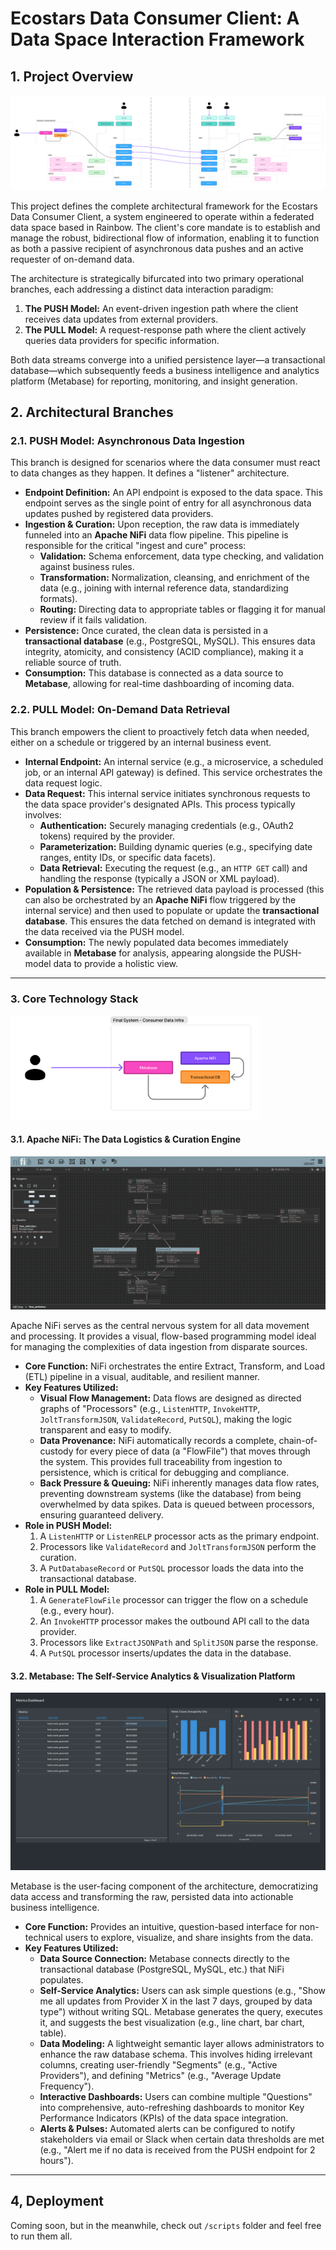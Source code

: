 # Ecostars Data Consumer Client: A Data Space Interaction Framework

## 1. Project Overview

![nifi](static/image_a.png "nifi")

This project defines the complete architectural framework for the Ecostars Data Consumer Client, a system engineered to operate within a federated data space based in Rainbow. The client's core mandate is to establish and manage the robust, bidirectional flow of information, enabling it to function as both a passive recipient of asynchronous data pushes and an active requester of on-demand data.

The architecture is strategically bifurcated into two primary operational branches, each addressing a distinct data interaction paradigm:

1. **The PUSH Model:** An event-driven ingestion path where the client receives data updates from external providers.
2. **The PULL Model:** A request-response path where the client actively queries data providers for specific information.

Both data streams converge into a unified persistence layer—a transactional database—which subsequently feeds a business intelligence and analytics platform (Metabase) for reporting, monitoring, and insight generation.

## 2. Architectural Branches

### 2.1. PUSH Model: Asynchronous Data Ingestion

This branch is designed for scenarios where the data consumer must react to data changes as they happen. It defines a "listener" architecture.

- **Endpoint Definition:** An API endpoint is exposed to the data space. This endpoint serves as the single point of entry for all asynchronous data updates pushed by registered data providers.
- **Ingestion & Curation:** Upon reception, the raw data is immediately funneled into an **Apache NiFi** data flow pipeline. This pipeline is responsible for the critical "ingest and cure" process:
  - **Validation:** Schema enforcement, data type checking, and validation against business rules.
  - **Transformation:** Normalization, cleansing, and enrichment of the data (e.g., joining with internal reference data, standardizing formats).
  - **Routing:** Directing data to appropriate tables or flagging it for manual review if it fails validation.
- **Persistence:** Once curated, the clean data is persisted in a **transactional database** (e.g., PostgreSQL, MySQL). This ensures data integrity, atomicity, and consistency (ACID compliance), making it a reliable source of truth.
- **Consumption:** This database is connected as a data source to **Metabase**, allowing for real-time dashboarding of incoming data.

### 2.2. PULL Model: On-Demand Data Retrieval

This branch empowers the client to proactively fetch data when needed, either on a schedule or triggered by an internal business event.

- **Internal Endpoint:** An internal service (e.g., a microservice, a scheduled job, or an internal API gateway) is defined. This service orchestrates the data request logic.
- **Data Request:** This internal service initiates synchronous requests to the data space provider's designated APIs. This process typically involves:
  - **Authentication:** Securely managing credentials (e.g., OAuth2 tokens) required by the provider.
  - **Parameterization:** Building dynamic queries (e.g., specifying date ranges, entity IDs, or specific data facets).
  - **Data Retrieval:** Executing the request (e.g., an `HTTP GET` call) and handling the response (typically a JSON or XML payload).
- **Population & Persistence:** The retrieved data payload is processed (this can also be orchestrated by an **Apache NiFi** flow triggered by the internal service) and then used to populate or update the **transactional database**. This ensures the data fetched on demand is integrated with the data received via the PUSH model.
- **Consumption:** The newly populated data becomes immediately available in **Metabase** for analysis, appearing alongside the PUSH-model data to provide a holistic view.

---

### 3. Core Technology Stack

<img src="static/image_b.png" width="400">

#### 3.1. Apache NiFi: The Data Logistics & Curation Engine

![nifi](static/nifi.png "nifi")

Apache NiFi serves as the central nervous system for all data movement and processing. It provides a visual, flow-based programming model ideal for managing the complexities of data ingestion from disparate sources.

- **Core Function:** NiFi orchestrates the entire Extract, Transform, and Load (ETL) pipeline in a visual, auditable, and resilient manner.
- **Key Features Utilized:**
  - **Visual Flow Management:** Data flows are designed as directed graphs of "Processors" (e.g., `ListenHTTP`, `InvokeHTTP`, `JoltTransformJSON`, `ValidateRecord`, `PutSQL`), making the logic transparent and easy to modify.
  - **Data Provenance:** NiFi automatically records a complete, chain-of-custody for every piece of data (a "FlowFile") that moves through the system. This provides full traceability from ingestion to persistence, which is critical for debugging and compliance.
  - **Back Pressure & Queuing:** NiFi inherently manages data flow rates, preventing downstream systems (like the database) from being overwhelmed by data spikes. Data is queued between processors, ensuring guaranteed delivery.
- **Role in PUSH Model:**
  1. A `ListenHTTP` or `ListenRELP` processor acts as the primary endpoint.
  2. Processors like `ValidateRecord` and `JoltTransformJSON` perform the curation.
  3. A `PutDatabaseRecord` or `PutSQL` processor loads the data into the transactional database.
- **Role in PULL Model:**
  1. A `GenerateFlowFile` processor can trigger the flow on a schedule (e.g., every hour).
  2. An `InvokeHTTP` processor makes the outbound API call to the data provider.
  3. Processors like `ExtractJSONPath` and `SplitJSON` parse the response.
  4. A `PutSQL` processor inserts/updates the data in the database.

#### 3.2. Metabase: The Self-Service Analytics & Visualization Platform

![nifi](static/metabase.png "metabase")

Metabase is the user-facing component of the architecture, democratizing data access and transforming the raw, persisted data into actionable business intelligence.

- **Core Function:** Provides an intuitive, question-based interface for non-technical users to explore, visualize, and share insights from the data.
- **Key Features Utilized:**
  - **Data Source Connection:** Metabase connects directly to the transactional database (PostgreSQL, MySQL, etc.) that NiFi populates.
  - **Self-Service Analytics:** Users can ask simple questions (e.g., "Show me all updates from Provider X in the last 7 days, grouped by data type") without writing SQL. Metabase generates the query, executes it, and suggests the best visualization (e.g., line chart, bar chart, table).
  - **Data Modeling:** A lightweight semantic layer allows administrators to enhance the raw database schema. This involves hiding irrelevant columns, creating user-friendly "Segments" (e.g., "Active Providers"), and defining "Metrics" (e.g., "Average Update Frequency").
  - **Interactive Dashboards:** Users can combine multiple "Questions" into comprehensive, auto-refreshing dashboards to monitor Key Performance Indicators (KPIs) of the data space integration.
  - **Alerts & Pulses:** Automated alerts can be configured to notify stakeholders via email or Slack when certain data thresholds are met (e.g., "Alert me if no data is received from the PUSH endpoint for 2 hours").

---

## 4, Deployment

Coming soon, but in the meanwhile, check out `/scripts` folder and feel free to run them all.
